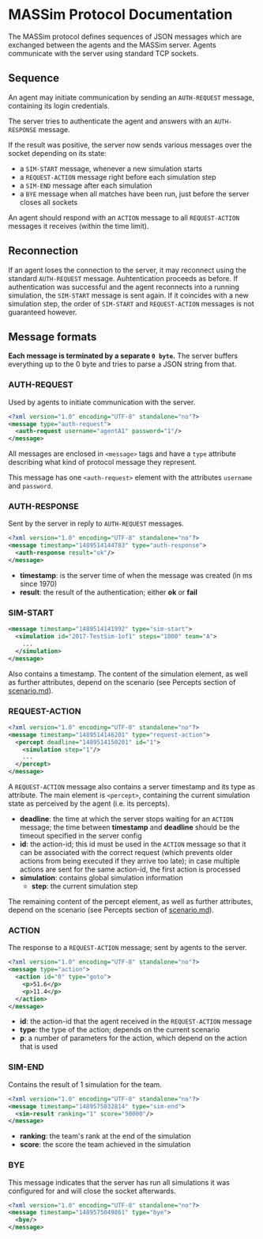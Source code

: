 # MASSim Protocol Documentation

The MASSim protocol defines sequences of JSON messages which are exchanged between the agents and the MASSim server. Agents communicate with the server using standard TCP sockets.

## Sequence

An agent may initiate communication by sending an `AUTH-REQUEST` message, containing its login credentials.

The server tries to authenticate the agent and answers with an `AUTH-RESPONSE` message.

If the result was positive, the server now sends various messages over the socket depending on its state:

* a `SIM-START` message, whenever a new simulation starts
* a `REQUEST-ACTION` message right before each simulation step
* a `SIM-END` message after each simulation
* a `BYE` message when all matches have been run, just before the server closes all sockets

An agent should respond with an `ACTION` message to all `REQUEST-ACTION` messages it receives (within the time limit).

## Reconnection

If an agent loses the connection to the server, it may reconnect using the standard `AUTH-REQUEST` message. Auhtentication proceeds as before. If authentication was successful and the agent reconnects into a running simulation, the `SIM-START` message is sent again. If it coincides with a new simulation step, the order of `SIM-START` and `REQUEST-ACTION` messages is not guaranteed however.

## Message formats

__Each message is terminated by a separate `0 byte`.__ The server buffers everything up to the 0 byte and tries to parse a JSON string from that.

### AUTH-REQUEST

Used by agents to initiate communication with the server.

```XML
<?xml version="1.0" encoding="UTF-8" standalone="no"?>
<message type="auth-request">
  <auth-request username="agentA1" password="1"/>
</message>
```

All messages are enclosed in `<message>` tags and have a `type` attribute describing what kind of protocol message they represent.

This message has one `<auth-request>` element with the attributes `username` and `password`.

### AUTH-RESPONSE

Sent by the server in reply to `AUTH-REQUEST` messages.

```XML
<?xml version="1.0" encoding="UTF-8" standalone="no"?>
<message timestamp="1489514144783" type="auth-response">
  <auth-response result="ok"/>
</message>
```

* __timestamp__: is the server time of when the message was created (in ms since 1970)
* __result__: the result of the authentication; either __ok__ or __fail__

### SIM-START

```XML
<message timestamp="1489514141992" type="sim-start">
  <simulation id="2017-TestSim-1of1" steps="1000" team="A">
    ...
  </simulation>
</message>
```

Also contains a timestamp. The content of the simulation element, as well as further attributes, depend on the scenario (see Percepts section of [scenario.md](scenario.md)).

### REQUEST-ACTION

```XML
<?xml version="1.0" encoding="UTF-8" standalone="no"?>
<message timestamp="1489514146201" type="request-action">
  <percept deadline="1489514150201" id="1">
    <simulation step="1"/>
    ...
  </percept>
</message>
```

A `REQUEST-ACTION` message also contains a server timestamp and its type as attribute. The main element is `<percept>`, containing the current simulation state as perceived by the agent (i.e. its percepts).

* __deadline__: the time at which the server stops waiting for an `ACTION` message; the time between __timestamp__ and __deadline__ should be the timeout specified in the server config
*  __id__: the action-id; this id must be used in the `ACTION` message so that it can be associated with the correct request (which prevents older actions from being executed if they arrive too late); in case multiple actions are sent for the same action-id, the first action is processed
* __simulation__: contains global simulation information
  * __step__: the current simulation step

The remaining content of the percept element, as well as further attributes, depend on the scenario (see Percepts section of [scenario.md](scenario.md)).

### ACTION

The response to a `REQUEST-ACTION` message; sent by agents to the server.

```XML
<?xml version="1.0" encoding="UTF-8" standalone="no"?>
<message type="action">
  <action id="0" type="goto">
    <p>51.6</p>
    <p>11.4</p>
  </action>
</message>
```

* __id__: the action-id that the agent received in the `REQUEST-ACTION` message
* __type__: the type of the action; depends on the current scenario
* __p__: a number of parameters for the action, which depend on the action that is used

### SIM-END

Contains the result of 1 simulation for the team.

```XML
<?xml version="1.0" encoding="UTF-8" standalone="no"?>
<message timestamp="1489575032814" type="sim-end">
  <sim-result ranking="1" score="50000"/>
</message>
```

* __ranking__: the team's rank at the end of the simulation
* __score__: the score the team achieved in the simulation

### BYE

This message indicates that the server has run all simulations it was configured for and will close the socket afterwards.

```XML
<?xml version="1.0" encoding="UTF-8" standalone="no"?>
<message timestamp="1489575049861" type="bye">
  <bye/>
</message>
```
